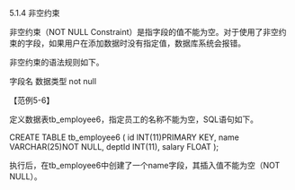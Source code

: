 #### 
  5.1.4 非空约束


非空约束（NOT NULL Constraint）是指字段的值不能为空。对于使用了非空约束的字段，如果用户在添加数据时没有指定值，数据库系统会报错。

非空约束的语法规则如下。

字段名 数据类型 not null

【范例5-6】

定义数据表tb_employee6，指定员工的名称不能为空，SQL语句如下。

&#13;
    CREATE TABLE tb_employee6&#13;
    (&#13;
      id INT(11)PRIMARY KEY,&#13;
      name VARCHAR(25)NOT NULL,&#13;
      deptId INT(11),&#13;
      salary FLOAT&#13;
    );&#13;

执行后，在tb_employee6中创建了一个name字段，其插入值不能为空（NOT NULL）。

